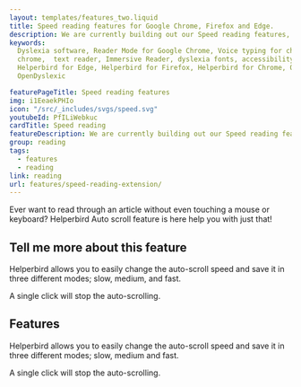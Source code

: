 ```yaml
---
layout: templates/features_two.liquid
title: Speed reading features for Google Chrome, Firefox and Edge.
description: We are currently building out our Speed reading features, we would love your feedback and suggestions.
keywords:
  Dyslexia software, Reader Mode for Google Chrome, Voice typing for chrome, Text to speech for
  chrome,  text reader, Immersive Reader, dyslexia fonts, accessibility software, dyslexia software,
  Helperbird for Edge, Helperbird for Firefox, Helperbird for Chrome, Opendyslexic for Chrome,
  OpenDyslexic

featurePageTitle: Speed reading features
img: i1EeaekPHIo
icon: "/src/_includes/svgs/speed.svg"
youtubeId: PfILiWebkuc
cardTitle: Speed reading
featureDescription: We are currently building out our Speed reading features, we would love your feedback and suggestions.
group: reading
tags: 
  - features
  - reading
link: reading
url: features/speed-reading-extension/
---
```



Ever want to read through an article without even touching a mouse or keyboard? Helperbird Auto scroll feature is here help you with just that!


  


## Tell me more about this feature

Helperbird allows you to easily change the auto-scroll speed and save it in three different modes;
slow, medium, and fast.

 
A single click will stop the auto-scrolling.
      
      







## Features
       
Helperbird allows you to easily change the auto-scroll speed and save it in three different modes;
slow, medium and fast.

A single click will stop the auto-scrolling.
      





